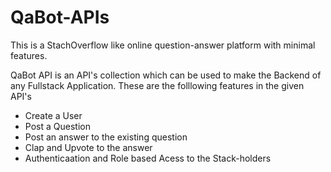 # QaBot-APIs
This is a StachOverflow like online question-answer platform with minimal features.

QaBot API is an API's collection which can be used to make the Backend of any Fullstack Application. These are the folllowing features in the given API's
 - Create a User
 - Post a Question
 - Post an answer to the existing question
 - Clap and Upvote to the answer
 - Authenticaation and Role based Acess to the Stack-holders


